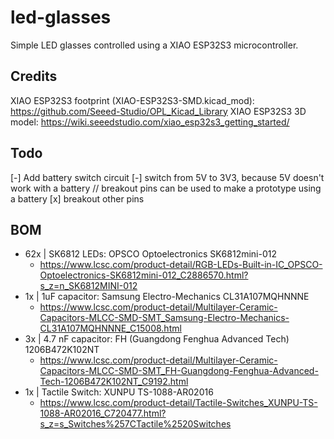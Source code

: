 # led-glasses
Simple LED glasses controlled using a XIAO ESP32S3 microcontroller.

## Credits

XIAO ESP32S3 footprint (XIAO-ESP32S3-SMD.kicad_mod): https://github.com/Seeed-Studio/OPL_Kicad_Library
XIAO ESP32S3 3D model: https://wiki.seeedstudio.com/xiao_esp32s3_getting_started/

## Todo

[-] Add battery switch circuit
    [-] switch from 5V to 3V3, because 5V doesn't work with a battery
        // breakout pins can be used to make a prototype using a battery
[x] breakout other pins


## BOM

- 62x | SK6812 LEDs: OPSCO Optoelectronics SK6812mini-012
    - https://www.lcsc.com/product-detail/RGB-LEDs-Built-in-IC_OPSCO-Optoelectronics-SK6812mini-012_C2886570.html?s_z=n_SK6812MINI-012
- 1x | 1uF capacitor: Samsung Electro-Mechanics CL31A107MQHNNNE
    - https://www.lcsc.com/product-detail/Multilayer-Ceramic-Capacitors-MLCC-SMD-SMT_Samsung-Electro-Mechanics-CL31A107MQHNNNE_C15008.html
- 3x | 4.7 nF capacitor: FH (Guangdong Fenghua Advanced Tech) 1206B472K102NT
    - https://www.lcsc.com/product-detail/Multilayer-Ceramic-Capacitors-MLCC-SMD-SMT_FH-Guangdong-Fenghua-Advanced-Tech-1206B472K102NT_C9192.html
- 1x | Tactile Switch: XUNPU TS-1088-AR02016
    - https://www.lcsc.com/product-detail/Tactile-Switches_XUNPU-TS-1088-AR02016_C720477.html?s_z=s_Switches%257CTactile%2520Switches
